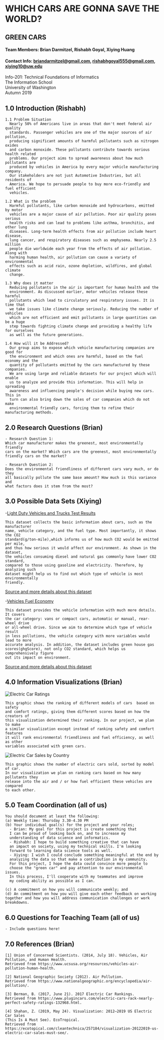 # WHICH CARS ARE GONNA SAVE THE WORLD?

## GREEN CARS

#### Team Members: Brian Darmitzel, Rishabh Goyal, Xiying Huang
#### Contact Info: briandarmitzel@gmail.com, rishabhgoyal555@gmail.com, xiying10@uw.edu

Info-201: Technical Foundations of Informatics  
The Information School  
University of Washington  
Autumn 2019  

## 1.0 Introduction (Rishabh)
    1.1 Problem Situation
      Nearly 50% of Americans live in areas that don't meet federal air quality
      standards. Passenger vehicles are one of the major sources of air pollution,
      producing significant amounts of harmful pollutants such as nitrogen oxides
      and carbon monoxide. These pollutants contribute towards serious health related
      problems. Our project aims to spread awareness about how much pollutants are
      produced by vehicles in America by every major vehicle manufacturing company.
      Our stakeholders are not just Automotive Industries, but all residents of
      America. We hope to persuade people to buy more eco-friendly and fuel efficient
      vehicles.

    1.2 What is the problem
      Harmful pollutants, like carbon monoxide and hydrocarbons, emitted by motor
      vehicles are a major cause of air pollution. Poor air quality poses serious
      health risks and can lead to problems like asthma, bronchitis, and other lung
      diseases. Long-term health effects from air pollution include heart disease,
      lung cancer, and respiratory diseases such as emphysema. Nearly 2.5 million
      people die worldwide each year from the effects of air pollution. Along with
      harming human health, air pollution can cause a variety of environmental
      effects such as acid rain, ozone depletion, wildfires, and global climate
      change.

    1.3 Why does it matter
      Reducing pollutants in the air is important for human health and the
      environment. As discussed earlier, motor vehicles release these harmful
      pollutants which lead to circulatory and respiratory issues. It is time that
      we take issues like climate change seriously. Reducing the number of vehicles
      which are not efficient and emit pollutants in large quantities can be a huge
      step towards fighting climate change and providing a healthy life for ourselves
      as well as the future generations.

    1.4 How will it be Addressed?
      Our group aims to expose which vehicle manufacturing companies are good for
      the environment and which ones are harmful, based on the fuel economy and the
      quantity of pollutants emitted by the cars manufactured by these companies.
      We are using large and reliable datasets for our project which will enable
      us to analyze and provide this information. This will help in spreading
      awareness and influencing people's decision while buying new cars. This in
      turn can also bring down the sales of car companies which do not make
      environmental friendly cars, forcing them to refine their manufacturing methods.

## 2.0 Research Questions (Brian)

    - Research Question 1:
    Which car manufacturer makes the greenest, most environmentally friendly
    cars on the market? Which cars are the greenest, most environmentally
    friendly cars on the market?

    - Research Question 2:
    Does the environmental friendliness of different cars vary much, or do they
    all basically pollute the same base amount? How much is this variance and
    what factors does it stem from the most?

## 3.0 Possible Data Sets (Xiying)
-[Light Duty Vehicles and Trucks Test Results](https://www.epa.gov/sites/production/files/2019-02/light-duty-vehicle-test-results-report-2014-present.xlsx)  

    This dataset collects the basic information about cars, such as the manufacturer
    name, vehicle category, and the fuel type. Most importantly, it shows the CO2
    standard(g/ton-mile),which informs us of how much CO2 would be emitted per mile,
    and thus how serious it would affect our environment. As shown in the dataset,
    the vehicles consuming diesel and natural gas commonly have lower CO2 standard,
    compared to those using gasoline and electricity. Therefore, by analyzing such
    dataset might help us to find out which type of vehicle is most environmentally
    friendly.
[Source and more details about this dataset](https://www.epa.gov/compliance-and-fuel-economy-data/annual-certification-data-vehicles-engines-and-equipment)

-[Vehicles Fuel Economy](https://www.fueleconomy.gov/feg/epadata/vehicles.csv.zip)  

    This dataset provides the vehicle information with much more details. It covers
    the car category: vans or compact cars, automatic or manual, rear-wheel drive
    or all-wheel drive. Since we aim to determine which type of vehicle result
    in less pollutions, the vehicle category with more variables would lead to more
    accurate analysis. In addition, the dataset includes green house gas
    scores(ghgScore), not only CO2 standard, which helps us comprehensively figure
    out its impact on environment.
[Source and more details about this dataset](https://www.fueleconomy.gov/feg/download.shtml)

## 4.0 Information Visualizations (Brian)
![Electric Car Ratings](https://www.plugincars.com/sites/default/files/2017-ev-safety-ratings-620.jpg)  

    This graphic shows the ranking of different models of cars  based on safety
    and comfort ratings, giving them different scores based on how the creators of
    this visualization determined their ranking. In our project, we plan to make
    a similar visualization except instead of ranking safety and comfort features
    it will rank environmental friendliness and fuel efficiency, as well as other
    variables associated with green cars.

![Electric Car Sales by Country](https://cleantechnica.com/files/2019/05/US-EV-Sales-4-2019.png)  

    This graphic shows the number of electric cars sold, sorted by model of car.
    In our visualization we plan on ranking cars based on how many pollutants they
    release into the air and / or how fuel efficient these vehicles are compared
    to each other.

## 5.0 Team Coordination (all of us)
    You should document at least the following:
    (a) Weekly time: Thursday 3.30-4.30 PM
    (b) Your individual goal(s) for the project and your roles;
      - Brian: My goal for this project is create something that
      I can be proud of looking back on, and to increase my
      understanding of data science and informatics.
      - Rishabh: I hope to build something creative that can have
      an impact on society, using my technical skills. I'm looking
      forward to learning data science tools as well.
      - Xiying: I wish I could conclude something meaningful at the end by
      analyzing the data so that make a contribution in my community.
      For this project, I hope the data could convince more people to
      choose the "green car" and pay attention to our environmental issues.
      In this process, I'll cooperate with my teammates and improve
      my coding ability as possible as I can.

    (c) A commitment on how you will communicate weekly; and
    (d) An commitment on how you will give each other feedback on working
    together and how you will address communication challenges or work breakdowns.

## 6.0 Questions for Teaching Team (all of us)
    - Include questions here!

## 7.0 References (Brian)
    [1] Union of Concerned Scientists. (2014, July 18). Vehicles, Air Pollution, and Human Health.
    Retrieved from https://www.ucsusa.org/resources/vehicles-air-pollution-human-health.

    [2] National Geographic Society (2012). Air Pollution.
    Retrieved from https://www.nationalgeographic.org/encyclopedia/air-pollution/.

    [3] Berman, B. (2017, June 21). 2017 Electric Car Rankings.
    Retrieved from https://www.plugincars.com/electric-cars-rack-nearly-perfect-safety-ratings-132968.html.

    [4] Shahan, Z. (2019, May 24). Visualization: 2012–2019 US Electric Car Sales
    (This Is A Must See). EcoTropical.
    Retrieved from https://ecotopical.com/cleantechnica/257184/visualization-20122019-us-electric-car-sales-must-see/.
